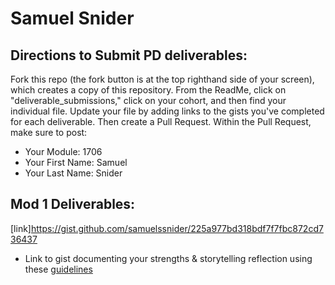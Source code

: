 # Samuel Snider

## Directions to Submit PD deliverables:
Fork this repo (the fork button is at the top righthand side of your screen), which creates a copy of this repository. From the ReadMe, click on "deliverable_submissions," click on your cohort, and then find your individual file. Update your file by adding links to the gists you've completed for each deliverable. Then create a Pull Request. Within the Pull Request, make sure to post:

* Your Module: 1706
* Your First Name: Samuel
* Your Last Name: Snider


## Mod 1 Deliverables:
[link]https://gist.github.com/samuelssnider/225a977bd318bdf7f7fbc872cd736437
* Link to gist documenting your strengths & storytelling reflection using these [guidelines](https://github.com/turingschool/career-development-curriculum/blob/master/module_one/strengths_storytelling_reflection.md)

